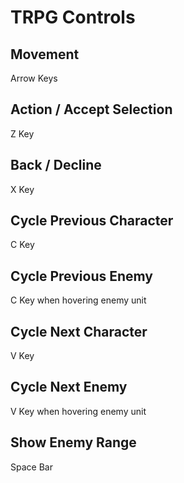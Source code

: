 # TRPG Controls

## Movement
Arrow Keys

## Action / Accept Selection
Z Key

## Back / Decline
X Key

## Cycle Previous Character
C Key

## Cycle Previous Enemy
C Key when hovering enemy unit

## Cycle Next Character
V Key

## Cycle Next Enemy
V Key when hovering enemy unit

## Show Enemy Range
Space Bar

